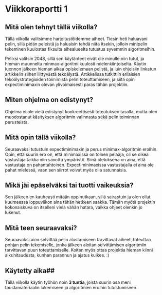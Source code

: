 # Viikkoraportti 1

## Mitä olen tehnyt tällä viikolla?

Tällä viikolla valitsimme harjoitustöidemme aiheet. Tiesin heti haluavani pelin, sillä pidän peleistä ja haluaisin tehdä niitä itsekin, jolloin minipelin tekeminen kuulostaa fiksulta aihealueelta tutustua syvemmin algoritmeihin.

Peliksi valitsin 2048, sillä sen käytänteet eivät ole minulle niin tutut, ja hieman muunneltu minmax-algoritmi kuulosti mielenkiintoiselta. Käytin luennon jälkeen hieman aikaa opiskelemaan pelistä, ja luin ohjeisiin linkatun artikkelin siihen liittyvästä tekoälystä. Artikkelissa tutkittiin erilaisien tekoälystrategioiden toimimista pelin toteuttamiseen, ja siitä opin expectiminimaxin olevan ylivoimaisesti paras tähän projektiin.

## Miten ohjelma on edistynyt?

Ohjelma ei ole vielä edistynyt konkreettisesti toteutuksen tasolla, mutta olen muodostanut käsityksen algoritmin valinnasta sekä pelin toiminnan perusteista.

## Mitä opin tällä viikolla?

Seuraavaksi tutustuin expectiminimaxin ja perus minimax-algoritmin eroihin. Opin, että suurin ero on, että minimaxissa on toinen pelaaja, oli se oikea vastustaja taikka niin sanottu ympäristö. Siinä oletuksena on aina, että vastustaja on pahantahtoinen. Expectiminimaxissa vastustajalla ei aina ole pahat mielessä, vaan sen siirrot voivat myös olla satunnaisia.

## Mikä jäi epäselväksi tai tuotti vaikeuksia?

Sen jälkeen en kauheasti mitään oppinutkaan, sillä sairastuin ja olen ollut kuumeessa loppuviikon aina tähän hetkeen saakka. Tämän myötä projektin kokonaiskuva on itselleni vielä vähän hatara, vaikka ohjeet olenkin jo lukenut.

## Mitä teen seuraavaksi?

Seuraavaksi aion selvittää pelin alustamiseen tarvittavat aiheet, toteuttaa pohjan pelin tekemiselle, jonka jälkeen aloitan selvittämisen algoritmiin tarvittavan puun toteuttamiselle. Koitan myös ottaa projektia hieman kiinni alkuhitaudesta, kunhan parannun ja ajatus kulkee. :)

## Käytetty aika##

Tällä viikolla käytin työhön noin **3 tuntia**, joista suurin osa meni taustamateriaalin lukemiseen ja algoritmien eroihin tutustumiseen.
